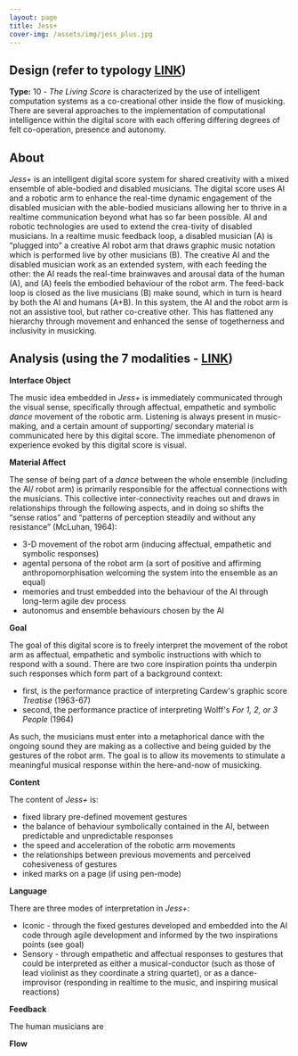 ```yaml
---
layout: page
title: Jess+
cover-img: /assets/img/jess_plus.jpg
---
```



## Design (refer to typology [LINK](/typology.md))
**Type:** 10 - *The Living Score* is characterized by the use of intelligent computation systems as a co-creational other inside the flow of 
musicking. There are several approaches to the implementation of computational intelligence within the digital score with each 
offering differing degrees of felt co-operation, presence and autonomy.


## About
*Jess+* is an intelligent digital score system for shared creativity with a mixed ensemble of able-bodied and disabled musicians. 
The digital score uses AI and a robotic arm to enhance the real-time dynamic engagement of the disabled musician with the 
able-bodied musicians allowing her to thrive in a realtime communication beyond what has so far been possible.
AI and robotic technologies are used to extend the crea-tivity of disabled musicians. In a realtime music feedback loop, 
a disabled musician (A) is “plugged into” a creative AI robot arm that draws graphic music notation which is performed 
live by other musicians (B). The creative AI and the disabled musician work as an extended system, with each feeding the other: 
the AI reads the real-time brainwaves and arousal data of the human (A), and (A) feels the embodied behaviour of the robot arm. 
The feed-back loop is closed as the live musicians (B) make sound, which in turn is heard by both the AI and humans (A+B). 
In this system, the AI and the robot arm is not an assistive tool, but rather co-creative other.
This has flattened any hierarchy through movement and enhanced the sense of togetherness and inclusivity in musicking. 


## Analysis (using the 7 modalities - [LINK](/seven_modalities.md))

**Interface Object**

The music idea embedded in *Jess+* is immediately communicated through the visual sense, 
specifically through affectual, empathetic and symbolic *dance* movement of the robotic arm. 
Listening is always present in music-making, and a certain amount of supporting/ secondary material is communicated 
here by this digital score. The immediate phenomenon of experience evoked by this digital score is visual.


**Material Affect**

The sense of being part of a *dance* between the whole ensemble (including the AI/ robot arm) is primarily responsible 
for the affectual connections with the musicians. 
This collective inter-connectivity reaches out and draws in relationships through the following aspects, and in doing so shifts the “sense ratios” 
and “patterns of perception steadily and without any resistance” (McLuhan, 1964):

- 3-D movement of the robot arm (inducing affectual, empathetic and symbolic responses)
- agental persona of the robot arm (a sort of positive and affirming anthropomorphisation welcoming the system into the ensemble as an equal)
- memories and trust embedded into the behaviour of the AI through long-term agile dev process
- autonomus and ensemble behaviours chosen by the AI


**Goal**

The goal of this digital score is to freely interpret the movement of the robot arm as affectual, empathetic and symbolic
instructions with which to respond with a sound. There are two core inspiration points tha underpin such responses which form part 
of a background context:

- first, is the performance practice of interpreting Cardew's graphic score *Treatise* (1963-67)
- second, the performance practice of interpreting Wolff's *For 1, 2, or 3 People* (1964)

As such, the musicians must enter into a metaphorical dance with the ongoing sound they are making as a collective and
being guided by the gestures of the robot arm. The goal is to allow its movements to stimulate a meaningful musical
response within the here-and-now of musicking.


**Content**

The content of *Jess+* is:
- fixed library pre-defined movement gestures
- the balance of behaviour symbolically contained in the AI, between predictable and unpredictable responses
- the speed and acceleration of the robotic arm movements
- the relationships between previous movements and perceived cohesiveness of gestures 
- inked marks on a page (if using pen-mode)


**Language**

There are three modes of interpretation in *Jess+*:

- Iconic - through the fixed gestures developed and embedded into the AI code through agile development and informed by the two inspirations points (see goal)
- Sensory - through empathetic and affectual responses to gestures that could be interpreted as either a musical-conductor (such as those of lead violinist as they coordinate a string quartet), or as a dance-improvisor (responding in realtime to the music, and inspiring musical reactions)


**Feedback**

The human musicians are


**Flow**

